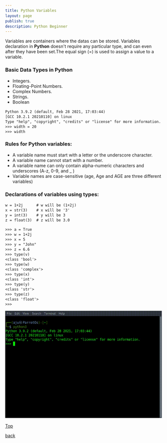 ```yaml
---
title: Python Variables
layout: page
publish: true
description: Python Beginner
---
```


<a name="section_name"></a>
Variables are containers where the datas can be stored.
Variables declaration in **Python** doesn't require any particular type, and can even after they have been set.The equal sign (=) is used to assign a value to a variable.

### Basic Data Types in Python

- Integers.
- Floating-Point Numbers.
- Complex Numbers.
- Strings.
- Boolean

```python3
Python 3.9.2 (default, Feb 28 2021, 17:03:44)
[GCC 10.2.1 20210110] on linux
Type "help", "copyright", "credits" or "license" for more information.
>>> width = 20
>>> width
```

### Rules for Python variables:

- A variable name must start with a letter or the underscore character.
- A variable name cannot start with a number.
- A variable name can only contain alpha-numeric characters and underscores (A-z, 0-9, and \_ )
- Variable names are case-sensitive (age, Age and AGE are three different variables)

### Declarations of variables using types:

```python3
w = 1+2j      # w will be (1+2j)
x = str(3)    # x will be '3'
y = int(3)    # y will be 3
z = float(3)  # z will be 3.0

```

```python3
>>> a = True
>>> w = 1+2j
>>> x = 5
>>> y = "John"
>>> z = 6.6
>>> type(v)
<class 'bool'>
>>> type(w)
<class 'complex'>
>>> type(x)
<class 'int'>
>>> type(y)
<class 'str'>
>>> type(z)
<class 'float'>
>>>
```

![Variables](./variables.gif)

[Top](#section_name)

[back](../Coding/Python/python.html)
